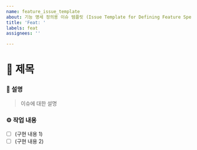 ```yaml
---
name: feature_issue_template
about: 기능 명세 정의용 이슈 템플릿 (Issue Template for Defining Feature Specifications)
title: 'Feat: '
labels: feat
assignees: ''

---
```


<!--아래에 이슈 제목을 적어주세요.-->
<!-- 제목 형식은 [라벨] : [제목]으로 작성해주세요.-->
# 📌 제목 


### 📝 설명
<!-- 이슈에 대한 간단한 설명을 적어주세요.-->
> 이슈에 대한 설명

### ⚙️ 작업 내용
<!-- 작업해야 하는 내용들을 개별적으로 나눠서 작성해주세요.  -->
- [ ] (구현 내용 1)
- [ ] (구현 내용 2)
